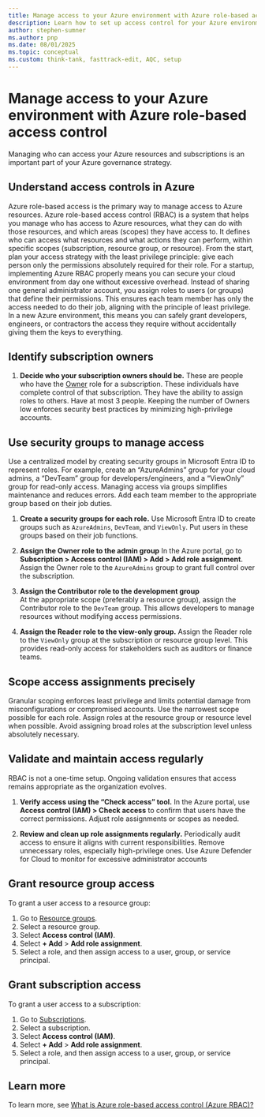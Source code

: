 ```yaml
---
title: Manage access to your Azure environment with Azure role-based access control
description: Learn how to set up access control for your Azure environment with Azure role-based access control.
author: stephen-sumner
ms.author: pnp
ms.date: 08/01/2025
ms.topic: conceptual
ms.custom: think-tank, fasttrack-edit, AQC, setup
---
```


# Manage access to your Azure environment with Azure role-based access control

Managing who can access your Azure resources and subscriptions is an important part of your Azure governance strategy.

## Understand access controls in Azure

Azure role-based access is the primary way to manage access to Azure resources. Azure role-based access control (RBAC) is a system that helps you manage who has access to Azure resources, what they can do with those resources, and which areas (scopes) they have access to.  It defines who can access what resources and what actions they can perform, within specific scopes (subscription, resource group, or resource). From the start, plan your access strategy with the least privilege principle: give each person only the permissions absolutely required for their role. For a startup, implementing Azure RBAC properly means you can secure your cloud environment from day one without excessive overhead. Instead of sharing one general administrator account, you assign roles to users (or groups) that define their permissions. This ensures each team member has only the access needed to do their job, aligning with the principle of least privilege. In a new Azure environment, this means you can safely grant developers, engineers, or contractors the access they require without accidentally giving them the keys to everything.

## Identify subscription owners

1. **Decide who your subscription owners should be.** These are people who have the [Owner](/azure/role-based-access-control/built-in-roles/privileged#owner) role for a subscription. These individuals have complete control of that subscription. They have the ability to assign roles to others. Have at most 3 people. Keeping the number of Owners low enforces security best practices by minimizing high-privilege accounts.

## Use security groups to manage access

Use a centralized model by creating security groups in Microsoft Entra ID to represent roles. For example, create an “AzureAdmins” group for your cloud admins, a “DevTeam” group for developers/engineers, and a “ViewOnly” group for read-only access. Managing access via groups simplifies maintenance and reduces errors. Add each team member to the appropriate group based on their job duties.

1. **Create a security groups for each role.**  Use Microsoft Entra ID to create groups such as `AzureAdmins`, `DevTeam`, and `ViewOnly`. Put users in these groups based on their job functions.

2. **Assign the Owner role to the admin group** In the Azure portal, go to **Subscription > Access control (IAM) > Add > Add role assignment**. Assign the Owner role to the `AzureAdmins` group to grant full control over the subscription.

3. **Assign the Contributor role to the development group**  
   At the appropriate scope (preferably a resource group), assign the Contributor role to the `DevTeam` group. This allows developers to manage resources without modifying access permissions.

4. **Assign the Reader role to the view-only group.** Assign the Reader role to the `ViewOnly` group at the subscription or resource group level. This provides read-only access for stakeholders such as auditors or finance teams.

## Scope access assignments precisely

Granular scoping enforces least privilege and limits potential damage from misconfigurations or compromised accounts. Use the narrowest scope possible for each role. Assign roles at the resource group or resource level when possible. Avoid assigning broad roles at the subscription level unless absolutely necessary.



## Validate and maintain access regularly

RBAC is not a one-time setup. Ongoing validation ensures that access remains appropriate as the organization evolves.

1. **Verify access using the “Check access” tool.** In the Azure portal, use **Access control (IAM) > Check access** to confirm that users have the correct permissions. Adjust role assignments or scopes as needed.

2. **Review and clean up role assignments regularly.** Periodically audit access to ensure it aligns with current responsibilities. Remove unnecessary roles, especially high-privilege ones. Use Azure Defender for Cloud to monitor for excessive administrator accounts

## Grant resource group access

To grant a user access to a resource group:

1. Go to [Resource groups](https://portal.azure.com/#blade/HubsExtension/BrowseResourceGroups).
1. Select a resource group.
1. Select **Access control (IAM)**.
1. Select **+ Add** > **Add role assignment**.
1. Select a role, and then assign access to a user, group, or service principal.

## Grant subscription access

To grant a user access to a subscription:

1. Go to [Subscriptions](https://portal.azure.com/#blade/Microsoft_Azure_Billing/SubscriptionsBlade).
1. Select a subscription.
1. Select **Access control (IAM)**.
1. Select **+ Add** > **Add role assignment**.
1. Select a role, and then assign access to a user, group, or service principal.

## Learn more

To learn more, see [What is Azure role-based access control (Azure RBAC)?](/azure/role-based-access-control/overview)
